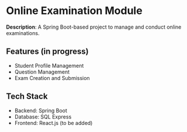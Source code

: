 # Online Examination Module

**Description**: A Spring Boot-based project to manage and conduct online examinations.

## Features (in progress)
- Student Profile Management
- Question Management
- Exam Creation and Submission

## Tech Stack
- Backend: Spring Boot
- Database: SQL Express
- Frontend: React.js (to be added)
